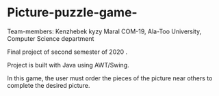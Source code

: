 # Picture-puzzle-game-
Team-members: Kenzhebek kyzy Maral COM-19, Ala-Too University, Computer Science department 

Final project of second semester of  2020 . 


Project is  built with Java using AWT/Swing.

In this game, the user must order the pieces of the picture near others to complete the desired picture.
